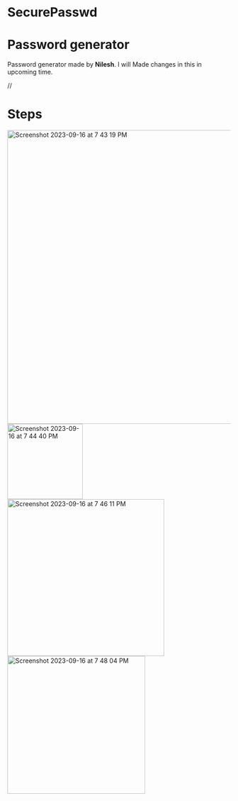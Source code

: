 # SecurePasswd


<h1>Password generator </h1>

Password generator made by <strong>Nilesh</strong>.
I will Made changes in this in upcoming time.


//<h1>Steps</h1>

<div>
  <img width="663" alt="Screenshot 2023-09-16 at 7 43 19 PM" src="https://github.com/StudentRedTeam/SecurePasswd/assets/87272231/5c3ab425-3e09-443c-b25d-60b692c8de49">
</div>

<div>
  <img width="170" alt="Screenshot 2023-09-16 at 7 44 40 PM" src="https://github.com/StudentRedTeam/SecurePasswd/assets/87272231/2753d2f6-8fdd-464a-9bfb-f2335b83c182">
</div>
<div>
  <img width="354" alt="Screenshot 2023-09-16 at 7 46 11 PM" src="https://github.com/StudentRedTeam/SecurePasswd/assets/87272231/abf3f6e9-d5f6-4256-b650-c60da4139a9f">
</div>
<div>
  <img width="311" alt="Screenshot 2023-09-16 at 7 48 04 PM" src="https://github.com/StudentRedTeam/SecurePasswd/assets/87272231/2b245e50-f752-4fb2-a165-ce23494c3462">
</div>
